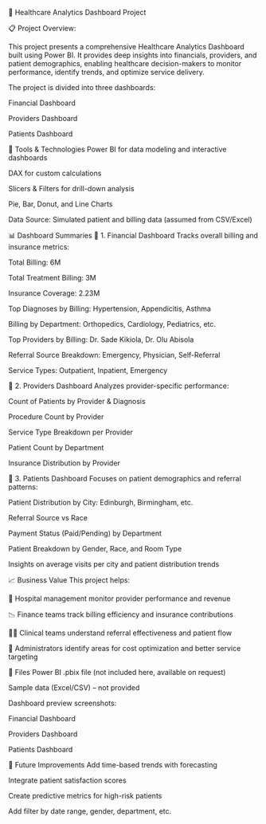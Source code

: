 🏥 Healthcare Analytics Dashboard Project

📋 Project Overview:

This project presents a comprehensive Healthcare Analytics Dashboard built using Power BI. It provides deep insights into financials, providers, and patient demographics, enabling healthcare decision-makers to monitor performance, identify trends, and optimize service delivery.

The project is divided into three dashboards:

Financial Dashboard

Providers Dashboard

Patients Dashboard

🧰 Tools & Technologies
Power BI for data modeling and interactive dashboards

DAX for custom calculations

Slicers & Filters for drill-down analysis

Pie, Bar, Donut, and Line Charts

Data Source: Simulated patient and billing data (assumed from CSV/Excel)

📊 Dashboard Summaries
📌 1. Financial Dashboard
Tracks overall billing and insurance metrics:

Total Billing: 6M

Total Treatment Billing: 3M

Insurance Coverage: 2.23M

Top Diagnoses by Billing: Hypertension, Appendicitis, Asthma

Billing by Department: Orthopedics, Cardiology, Pediatrics, etc.

Top Providers by Billing: Dr. Sade Kikiola, Dr. Olu Abisola

Referral Source Breakdown: Emergency, Physician, Self-Referral

Service Types: Outpatient, Inpatient, Emergency

📌 2. Providers Dashboard
Analyzes provider-specific performance:

Count of Patients by Provider & Diagnosis

Procedure Count by Provider

Service Type Breakdown per Provider

Patient Count by Department

Insurance Distribution by Provider

📌 3. Patients Dashboard
Focuses on patient demographics and referral patterns:

Patient Distribution by City: Edinburgh, Birmingham, etc.

Referral Source vs Race

Payment Status (Paid/Pending) by Department

Patient Breakdown by Gender, Race, and Room Type

Insights on average visits per city and patient distribution trends

📈 Business Value
This project helps:

🏥 Hospital management monitor provider performance and revenue

📉 Finance teams track billing efficiency and insurance contributions

🧑‍⚕️ Clinical teams understand referral effectiveness and patient flow

📍 Administrators identify areas for cost optimization and better service targeting

📂 Files
Power BI .pbix file (not included here, available on request)

Sample data (Excel/CSV) – not provided

Dashboard preview screenshots:

Financial Dashboard

Providers Dashboard

Patients Dashboard

🚀 Future Improvements
Add time-based trends with forecasting

Integrate patient satisfaction scores

Create predictive metrics for high-risk patients

Add filter by date range, gender, department, etc.
